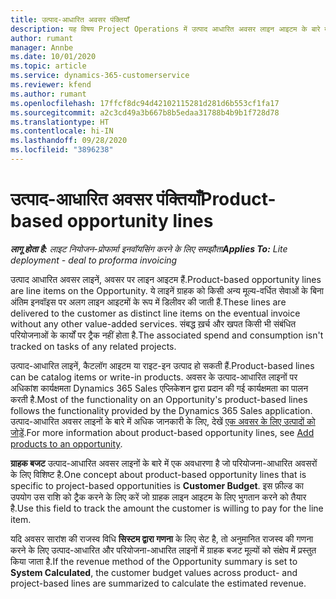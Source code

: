 ```yaml
---
title: उत्पाद-आधारित अवसर पंक्तियाँ
description: यह विषय Project Operations में उत्पाद आधारित अवसर लाइन आइटम के बारे में जानकारी प्रदान करता है.
author: rumant
manager: Annbe
ms.date: 10/01/2020
ms.topic: article
ms.service: dynamics-365-customerservice
ms.reviewer: kfend
ms.author: rumant
ms.openlocfilehash: 17ffcf8dc94d42102115281d281d6b553cf1fa17
ms.sourcegitcommit: a2c3cd49a3b667b8b5edaa31788b4b9b1f728d78
ms.translationtype: HT
ms.contentlocale: hi-IN
ms.lasthandoff: 09/28/2020
ms.locfileid: "3896238"
---
```

# <a name="product-based-opportunity-lines"></a><span data-ttu-id="c83a9-103">उत्पाद-आधारित अवसर पंक्तियाँ</span><span class="sxs-lookup"><span data-stu-id="c83a9-103">Product-based opportunity lines</span></span>

<span data-ttu-id="c83a9-104">_**लागू होता है:** लाइट नियोजन-प्रोफार्मा इनवॉयसिंग करने के लिए समझौता_</span><span class="sxs-lookup"><span data-stu-id="c83a9-104">_**Applies To:** Lite deployment - deal to proforma invoicing_</span></span>

<span data-ttu-id="c83a9-105">उत्पाद आधारित अवसर लाइनें, अवसर पर लाइन आइटम हैं.</span><span class="sxs-lookup"><span data-stu-id="c83a9-105">Product-based opportunity lines are line items on the Opportunity.</span></span> <span data-ttu-id="c83a9-106">ये लाइनें ग्राहक को किसी अन्य मूल्य-वर्धित सेवाओं के बिना अंतिम इनवॉइस पर अलग लाइन आइटमों के रूप में डिलीवर की जाती हैं.</span><span class="sxs-lookup"><span data-stu-id="c83a9-106">These lines are delivered to the customer as distinct line items on the eventual invoice without any other value-added services.</span></span> <span data-ttu-id="c83a9-107">संबद्ध ख़र्च और खपत किसी भी संबंधित परियोजनाओं के कार्यों पर ट्रैक नहीं होता है.</span><span class="sxs-lookup"><span data-stu-id="c83a9-107">The associated spend and consumption isn't tracked on tasks of any related projects.</span></span>

<span data-ttu-id="c83a9-108">उत्पाद-आधारित लाइनें, कैटलॉग आइटम या राइट-इन उत्पाद हो सकती हैं.</span><span class="sxs-lookup"><span data-stu-id="c83a9-108">Product-based lines can be catalog items or write-in products.</span></span> <span data-ttu-id="c83a9-109">अवसर के उत्पाद-आधारित लाइनों पर अधिकांश कार्यक्षमता Dynamics 365 Sales एप्लिकेशन द्वारा प्रदान की गई कार्यक्षमता का पालन करती है.</span><span class="sxs-lookup"><span data-stu-id="c83a9-109">Most of the functionality on an Opportunity's product-based lines follows the functionality provided by the Dynamics 365 Sales application.</span></span> <span data-ttu-id="c83a9-110">उत्पाद-आधारित अवसर लाइनों के बारे में अधिक जानकारी के लिए, देखें [एक अवसर के लिए उत्पादों को जोड़ें](https://docs.microsoft.com/dynamics365/sales-enterprise/add-products-opportunity).</span><span class="sxs-lookup"><span data-stu-id="c83a9-110">For more information about product-based opportunity lines, see [Add products to an opportunity](https://docs.microsoft.com/dynamics365/sales-enterprise/add-products-opportunity).</span></span>

<span data-ttu-id="c83a9-111">**ग्राहक बजट** उत्पाद-आधारित अवसर लाइनों के बारे में एक अवधारणा है जो परियोजना-आधारित अवसरों के लिए विशिष्ट है.</span><span class="sxs-lookup"><span data-stu-id="c83a9-111">One concept about product-based opportunity lines that is specific to project-based opportunities is **Customer Budget**.</span></span> <span data-ttu-id="c83a9-112">इस फ़ील्ड का उपयोग उस राशि को ट्रैक करने के लिए करें जो ग्राहक लाइन आइटम के लिए भुगतान करने को तैयार है.</span><span class="sxs-lookup"><span data-stu-id="c83a9-112">Use this field to track the amount the customer is willing to pay for the line item.</span></span>

<span data-ttu-id="c83a9-113">यदि अवसर सारांश की राजस्व विधि **सिस्टम द्वारा गणना** के लिए सेट है, तो अनुमानित राजस्व की गणना करने के लिए उत्पाद-आधारित और परियोजना-आधारित लाइनों में ग्राहक बजट मूल्यों को संक्षेप में प्रस्तुत किया जाता है.</span><span class="sxs-lookup"><span data-stu-id="c83a9-113">If the revenue method of the Opportunity summary is set to **System Calculated**, the customer budget values across product- and project-based lines are summarized to calculate the estimated revenue.</span></span>
